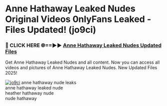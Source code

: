 # Anne Hathaway Leaked Nudes Original Videos 0nlyFans Leaked - Files Updated! (jo9ci)

<h3>🔴 CLICK HERE 🌐==►► <a href="https://tinyurl.com/52m3yx9h" rel="nofollow">Anne Hathaway Leaked Nudes Updated Files</a></h3>

Get Anne Hathaway Leaked Nudes and all content. Now you can access all videos and pictures of Anne Hathaway Leaked Nudes. New Updated Files 2025!

[![jo9ci](https://i.imgur.com/TnHtlc8.gif)](https://tinyurl.com/52m3yx9h)
anne hathaway nude leaks<br>
anne hathaway leaked nude<br>
heather hathaway nude<br>
nude hathaway